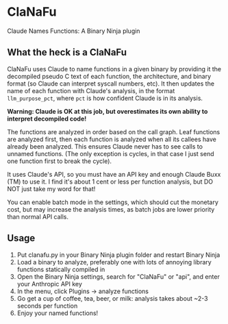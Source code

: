 # ClaNaFu
Claude Names Functions: A Binary Ninja plugin

## What the heck is a ClaNaFu
ClaNaFu uses Claude to name functions in a given binary by providing it the decompiled pseudo C text of each function, the architecture, and binary format (so Claude can interpret syscall numbers, etc). It then updates the name of each function with Claude's analysis, in the format `llm_purpose_pct`, where `pct` is how confident Claude is in its analysis.

**Warning: Claude is OK at this job, but overestimates its own ability to interpret decompiled code!**

The functions are analyzed in order based on the call graph. Leaf functions are analyzed first, then each function is analyzed when all its callees have already been analyzed. This ensures Claude never has to see calls to unnamed functions. (The only exception is cycles, in that case I just send one function first to break the cycle).

It uses Claude's API, so you must have an API key and enough Claude Buxx (TM) to use it. I find it's about 1 cent or less per function analysis, but DO NOT just take my word for that!

You can enable batch mode in the settings, which should cut the monetary cost, but may increase the analysis times, as batch jobs are lower priority than normal API calls.

## Usage
1) Put clanafu.py in your Binary Ninja plugin folder and restart Binary Ninja
2) Load a binary to analyze, preferably one with lots of annoying library functions statically compiled in
3) Open the Binary Ninja settings, search for "ClaNaFu" or "api", and enter your Anthropic API key
4) In the menu, click Plugins -> analyze functions
5) Go get a cup of coffee, tea, beer, or milk: analysis takes about ~2-3 seconds per function
6) Enjoy your named functions!
